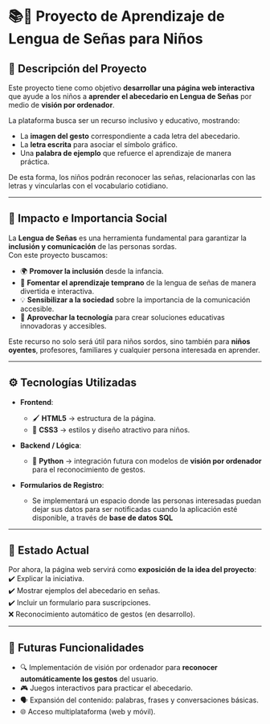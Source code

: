 # 📚🤟 Proyecto de Aprendizaje de Lengua de Señas para Niños

## 🌟 Descripción del Proyecto
Este proyecto tiene como objetivo **desarrollar una página web interactiva** que ayude a los niños a **aprender el abecedario en Lengua de Señas** por medio de **visión por ordenador**.  

La plataforma busca ser un recurso inclusivo y educativo, mostrando:
- La **imagen del gesto** correspondiente a cada letra del abecedario.  
- La **letra escrita** para asociar el símbolo gráfico.  
- Una **palabra de ejemplo** que refuerce el aprendizaje de manera práctica.  

De esta forma, los niños podrán reconocer las señas, relacionarlas con las letras y vincularlas con el vocabulario cotidiano.  

---

## 🏫 Impacto e Importancia Social
La **Lengua de Señas** es una herramienta fundamental para garantizar la **inclusión y comunicación** de las personas sordas.  
Con este proyecto buscamos:
- 🌍 **Promover la inclusión** desde la infancia.  
- 🧒 **Fomentar el aprendizaje temprano** de la lengua de señas de manera divertida e interactiva.  
- 💡 **Sensibilizar a la sociedad** sobre la importancia de la comunicación accesible.  
- 📲 **Aprovechar la tecnología** para crear soluciones educativas innovadoras y accesibles.  

Este recurso no solo será útil para niños sordos, sino también para **niños oyentes**, profesores, familiares y cualquier persona interesada en aprender.

---

## ⚙️ Tecnologías Utilizadas
- **Frontend**:  
  - 🖌️ **HTML5** → estructura de la página.  
  - 🎨 **CSS3** → estilos y diseño atractivo para niños.  

- **Backend / Lógica**:  
  - 🐍 **Python** → integración futura con modelos de **visión por ordenador** para el reconocimiento de gestos.  

- **Formularios de Registro**:  
  - Se implementará un espacio donde las personas interesadas puedan dejar sus datos para ser notificadas cuando la aplicación esté disponible, a través de **base de datos SQL**

---

## 📑 Estado Actual
Por ahora, la página web servirá como **exposición de la idea del proyecto**:  
✔️ Explicar la iniciativa.  
✔️ Mostrar ejemplos del abecedario en señas.  
✔️ Incluir un formulario para suscripciones.  
❌ Reconocimiento automático de gestos (en desarrollo).  

---

## 🚀 Futuras Funcionalidades
- 🔍 Implementación de visión por ordenador para **reconocer automáticamente los gestos** del usuario.  
- 🎮 Juegos interactivos para practicar el abecedario.  
- 🗣️ Expansión del contenido: palabras, frases y conversaciones básicas.  
- 🌐 Acceso multiplataforma (web y móvil).  

